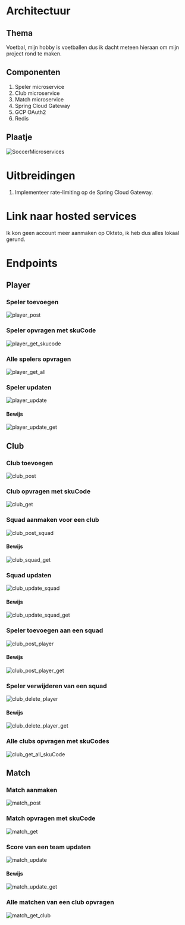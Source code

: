 # Architectuur

## Thema
Voetbal, mijn hobby is voetballen dus ik dacht meteen hieraan om mijn project rond te maken.

## Componenten
1. Speler microservice
2. Club microservice
3. Match microservice
4. Spring Cloud Gateway
5. GCP OAuth2
6. Redis

## Plaatje

![SoccerMicroservices](https://github.com/JannesVdB/microservices-project/assets/91123262/0e382758-1585-4389-8e9c-db2bd318ce2f)

# Uitbreidingen

1. Implementeer rate-limiting op de Spring Cloud Gateway.

# Link naar hosted services

Ik kon geen account meer aanmaken op Okteto, ik heb dus alles lokaal gerund.

# Endpoints

## Player

### Speler toevoegen
![player_post](https://github.com/JannesVdB/microservices-project/assets/91123262/3638d79c-7013-49e0-ba43-b5660591bf46)

### Speler opvragen met skuCode

![player_get_skucode](https://github.com/JannesVdB/microservices-project/assets/91123262/57098d6f-e506-4401-b8ed-814fe1bc74f9)

### Alle spelers opvragen

![player_get_all](https://github.com/JannesVdB/microservices-project/assets/91123262/5a3f9fc9-2ec2-42b7-8ea7-f50fa73058ea)

### Speler updaten

![player_update](https://github.com/JannesVdB/microservices-project/assets/91123262/fbfe135b-9ec0-4880-a060-9339b299afb6)

#### Bewijs
![player_update_get](https://github.com/JannesVdB/microservices-project/assets/91123262/d16918c3-9de7-4ec6-9e12-3847239bd1cd)

## Club

### Club toevoegen

![club_post](https://github.com/JannesVdB/microservices-project/assets/91123262/37c840a1-ae49-49a7-b15e-bcf0336849da)

### Club opvragen met skuCode

![club_get](https://github.com/JannesVdB/microservices-project/assets/91123262/326f16c7-2127-4486-9f72-69484ee520d5)

### Squad aanmaken voor een club

![club_post_squad](https://github.com/JannesVdB/microservices-project/assets/91123262/d53db191-e111-411d-8e12-585d46a3c403)

#### Bewijs

![club_squad_get](https://github.com/JannesVdB/microservices-project/assets/91123262/91685a4d-1834-448f-a7ee-76b03edf4bcc)

### Squad updaten

![club_update_squad](https://github.com/JannesVdB/microservices-project/assets/91123262/ade9c826-349d-496e-9f0d-6b8ef8b22c5f)

#### Bewijs

![club_update_squad_get](https://github.com/JannesVdB/microservices-project/assets/91123262/bb266c75-0e69-4079-9ce2-92e2beab5d5c)

### Speler toevoegen aan een squad

![club_post_player](https://github.com/JannesVdB/microservices-project/assets/91123262/dfbd2779-851a-4e3d-a7ee-b7303bd674e7)

#### Bewijs

![club_post_player_get](https://github.com/JannesVdB/microservices-project/assets/91123262/7ae187c2-4217-4254-8b99-e9029860b21d)


### Speler verwijderen van een squad

![club_delete_player](https://github.com/JannesVdB/microservices-project/assets/91123262/b2bc1ca3-ec74-47f2-af7b-b0b987e9551b)

#### Bewijs

![club_delete_player_get](https://github.com/JannesVdB/microservices-project/assets/91123262/4c24deb9-a9f4-4a8a-86f3-3c7bf380556e)

### Alle clubs opvragen met skuCodes

![club_get_all_skuCode](https://github.com/JannesVdB/microservices-project/assets/91123262/bdb3a24f-e86a-4b90-9ef6-ad02be82f8a5)

## Match

### Match aanmaken

![match_post](https://github.com/JannesVdB/microservices-project/assets/91123262/07a2530d-3007-4e7d-b155-036106176969)

### Match opvragen met skuCode

![match_get](https://github.com/JannesVdB/microservices-project/assets/91123262/bb1e8d1d-777c-4636-a64f-cbefb23be1ba)

### Score van een team updaten

![match_update](https://github.com/JannesVdB/microservices-project/assets/91123262/9aedaf4a-3e95-4ba2-bac9-ff6e90e55050)

#### Bewijs

![match_update_get](https://github.com/JannesVdB/microservices-project/assets/91123262/f659cc37-dd2d-45ec-91c3-7ecd3fd8a393)

### Alle matchen van een club opvragen

![match_get_club](https://github.com/JannesVdB/microservices-project/assets/91123262/8186223f-026e-426f-9c2e-6f25256744f4)
